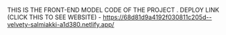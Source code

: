 THIS IS THE FRONT-END MODEL CODE OF THE PROJECT .
DEPLOY LINK (CLICK THIS TO SEE WEBSITE) - https://68d81d9a4192f030811c205d--velvety-salmiakki-a1d380.netlify.app/
